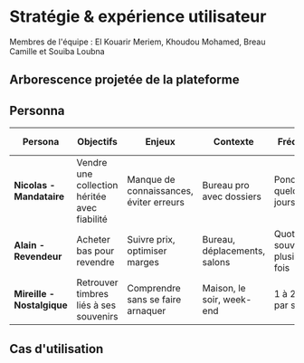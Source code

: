 # Stratégie & expérience utilisateur

Membres de l'équipe : El Kouarir Meriem, Khoudou Mohamed, Breau Camille et Souiba Loubna

## Arborescence projetée de la plateforme

## Personna
| Persona | Objectifs | Enjeux | Contexte | Fréquence | Appareils utilisés | Applis utilisées | Âge | Attitude | Compétences techno |
|------------------------|--------------------------------------------|-----------------------------------------|---------------------------------|----------------------------------|---------------------------------|----------------------------------------|--------|-------------------------------------|---------------------------------------|
| **Nicolas - Mandataire**| Vendre une collection héritée avec fiabilité | Manque de connaissances, éviter erreurs | Bureau pro avec dossiers| Ponctuelle, quelques jours | Ordinateur, tablette |Delcampe, Catawiki, Y&T | 56 ans | Sérieux, un peu dépassé | Bon niveau pro, pas expert |
| **Alain - Revendeur** | Acheter bas pour revendre | Suivre prix, optimiser marges | Bureau, déplacements, salons | Quotidienne, souvent plusieurs fois | Smartphone, PC portable | Delcampe, eBay, Excel, PayPal | 39 ans | Opportuniste, concentré | Très à l’aise avec tech, e-commerce |
| **Mireille - Nostalgique**| Retrouver timbres liés à ses souvenirs | Comprendre sans se faire arnaquer | Maison, le soir, week-end | 1 à 2 fois par semaine | Tablette ou PC familial | Sites de collection, Facebook, YouTube | 72 ans | Douce, curieuse, parfois perdue | Faibles, préfère la simplicité |


## Cas d'utilisation  